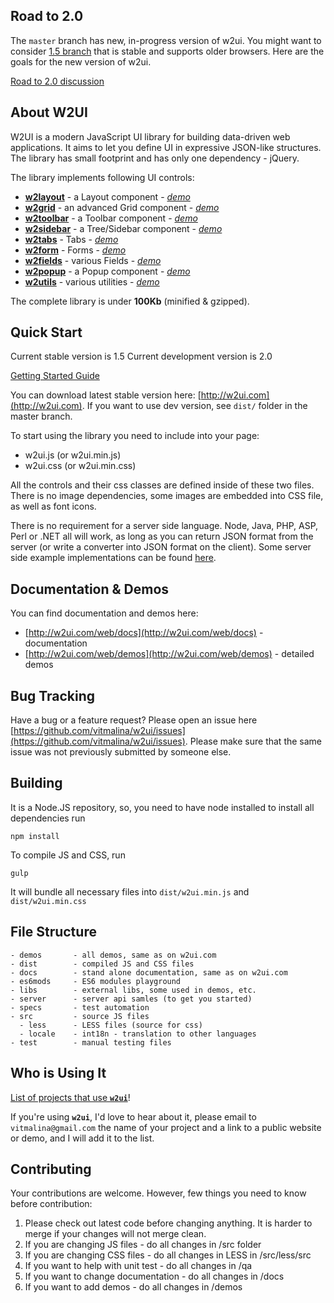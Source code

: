 ## Road to 2.0
The `master` branch has new, in-progress version of w2ui. You might want to consider [1.5 branch](https://github.com/vitmalina/w2ui/tree/w2ui-1.5) that is stable and supports older browsers. Here are the goals for the new version of w2ui.

[Road to 2.0 discussion](https://github.com/vitmalina/w2ui/discussions/1955)

## About W2UI

W2UI is a modern JavaScript UI library for building data-driven web applications. It aims to let you define UI in expressive JSON-like structures. The library has small footprint and has only one dependency - jQuery.

The library implements following UI controls:

* **[w2layout](http://w2ui.com/web/docs/1.5/layout)** - a Layout component - *[demo](http://w2ui.com/web/demos/#/layout)*
* **[w2grid](http://w2ui.com/web/docs/1.5/layout/grid)** - an advanced Grid component - *[demo](http://w2ui.com/web/demos/#/grid)*
* **[w2toolbar](http://w2ui.com/web/docs/1.5/toolbar)** - a Toolbar component - *[demo](http://w2ui.com/web/demos/#/toolbar)*
* **[w2sidebar](http://w2ui.com/web/docs/1.5/sidebar)** - a Tree/Sidebar component - *[demo](http://w2ui.com/web/demos/#/sidebar)*
* **[w2tabs](http://w2ui.com/web/docs/1.5/tabs)** - Tabs - *[demo](http://w2ui.com/web/demos/#/tabs)*
* **[w2form](http://w2ui.com/web/docs/1.5/form)** - Forms - *[demo](http://w2ui.com/web/demos/#/form)*
* **[w2fields](http://w2ui.com/web/docs/1.5/fields)** - various Fields - *[demo](http://w2ui.com/web/demos/#/fields)*
* **[w2popup](http://w2ui.com/web/docs/1.5/popup)** - a Popup component - *[demo](http://w2ui.com/web/demos/#/popup)*
* **[w2utils](http://w2ui.com/web/docs/1.5/utils)** - various utilities - *[demo](http://w2ui.com/web/demos/#/utils)*

The complete library is under **100Kb** (minified & gzipped).

## Quick Start

Current stable version is 1.5
Current development version is 2.0

[Getting Started Guide](http://w2ui.com/web/get-started)

You can download latest stable version here: [http://w2ui.com](http://w2ui.com). If you want to use dev version, see `dist/` folder in the master branch.

To start using the library you need to include into your page:

- w2ui.js (or w2ui.min.js)
- w2ui.css (or w2ui.min.css)

All the controls and their css classes are defined inside of these two files. There is no image dependencies, some images
are embedded into CSS file, as well as font icons.

There is no requirement for a server side language. Node, Java, PHP, ASP, Perl or .NET all will work, as long as you can
return JSON format from the server (or write a converter into JSON format on the client). Some server side example implementations
can be found [here](https://github.com/vitmalina/w2ui/tree/master/server).

## Documentation & Demos

You can find documentation and demos here:

* [http://w2ui.com/web/docs](http://w2ui.com/web/docs) - documentation
* [http://w2ui.com/web/demos](http://w2ui.com/web/demos) - detailed demos


## Bug Tracking

Have a bug or a feature request? Please open an issue here [https://github.com/vitmalina/w2ui/issues](https://github.com/vitmalina/w2ui/issues).
Please make sure that the same issue was not previously submitted by someone else.

## Building

It is a Node.JS repository, so, you need to have node installed to install all dependencies run

```
npm install
```

To compile JS and CSS, run
```
gulp
```

It will bundle all necessary files into `dist/w2ui.min.js` and `dist/w2ui.min.css`

## File Structure

```
- demos       - all demos, same as on w2ui.com
- dist        - compiled JS and CSS files
- docs        - stand alone documentation, same as on w2ui.com
- es6mods     - ES6 modules playground
- libs        - external libs, some used in demos, etc.
- server      - server api samles (to get you started)
- specs       - test automation
- src         - source JS files
  - less      - LESS files (source for css)
  - locale    - int18n - translation to other languages
- test        - manual testing files
```

## Who is Using It

[List of projects that use **`w2ui`**](https://github.com/vitmalina/w2ui/wiki/Projects-that-use-w2ui)!

If you're using **`w2ui`**, I'd love to hear about it, please email to `vitmalina@gmail.com` the name of your project and a link to a public website or demo, and I will add it to the list.

## Contributing

Your contributions are welcome. However, few things you need to know before contribution:

1. Please check out latest code before changing anything. It is harder to merge if your changes will not merge clean.
2. If you are changing JS files - do all changes in /src folder
3. If you are changing CSS files - do all changes in LESS in /src/less/src
4. If you want to help with unit test - do all changes in /qa
5. If you want to change documentation - do all changes in /docs
6. If you want to add demos - do all changes in /demos
